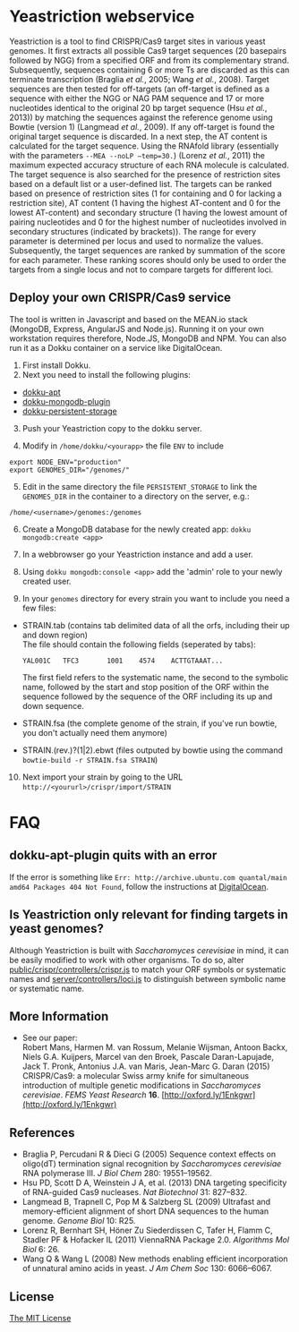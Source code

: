 # Yeastriction webservice
Yeastriction is a tool to find CRISPR/Cas9 target sites in various yeast genomes. It first extracts all possible Cas9 target sequences (20 basepairs followed by NGG) from a specified ORF and from its complementary strand. Subsequently, sequences containing 6 or more Ts are discarded as this can terminate transcription (Braglia *et al.*, 2005; Wang *et al.*, 2008). Target sequences are then tested for off-targets (an off-target is defined as a sequence with either the NGG or NAG PAM sequence and 17 or more nucleotides identical to the original 20 bp target sequence (Hsu *et al.*, 2013)) by matching the sequences against the reference genome using Bowtie (version 1) (Langmead *et al.*, 2009). If any off-target is found the original target sequence is discarded. In a next step, the AT content is calculated for the target sequence. Using the RNAfold library (essentially with the parameters `--MEA --noLP –temp=30.`) (Lorenz *et al.*, 2011) the maximum expected accuracy structure of each RNA molecule is calculated. The target sequence is also searched for the presence of restriction sites based on a default list or a user-defined list. The targets can be ranked based on presence of restriction sites (1 for containing and 0 for lacking a restriction site), AT content (1 having the highest AT-content and 0 for the lowest AT-content) and secondary structure (1 having the lowest amount of pairing nucleotides and 0 for the highest number of nucleotides involved in secondary structures (indicated by brackets)). The range for every parameter is determined per locus and used to normalize the values. Subsequently, the target sequences are ranked by summation of the score for each parameter. These ranking scores should only be used to order the targets from a single locus and not to compare targets for different loci.

## Deploy your own CRISPR/Cas9 service
The tool is written in Javascript and based on the MEAN.io stack (MongoDB, Express, AngularJS and Node.js). Running it on your own workstation requires therefore, Node.JS, MongoDB and NPM. You can also run it as a Dokku container on a service like DigitalOcean.

1. First install Dokku. 
2. Next you need to install the following plugins:
  + [dokku-apt](https://github.com/F4-Group/dokku-apt)
  + [dokku-mongodb-plugin](https://github.com/jeffutter/dokku-mongodb-plugin)
  + [dokku-persistent-storage](https://github.com/dyson/dokku-persistent-storage)

3. Push your Yeastriction copy to the dokku server. 

4. Modify in `/home/dokku/<yourapp>` the file `ENV` to include

  ```
  export NODE_ENV="production"
  export GENOMES_DIR="/genomes/"
  ```

5. Edit in the same directory the file `PERSISTENT_STORAGE` to link the `GENOMES_DIR` in the container to a directory on the server, e.g.:

  ```
  /home/<username>/genomes:/genomes
  ```

6. Create a MongoDB database for the newly created app: ```dokku mongodb:create <app>```

7. In a webbrowser go your Yeastriction instance and add a user.

8. Using `dokku mongodb:console <app>` add the 'admin' role to your newly created user.

9. In your `genomes` directory for every strain you want to include you need a few files:
  + STRAIN.tab (contains tab delimited data of all the orfs, including their up and down region)
  <br />The file should contain the following fields (seperated by tabs):
    
    ```
    YAL001C   TFC3       1001    4574    ACTTGTAAAT...
    ```
    
    The first field refers to the systematic name, the second to the symbolic name, followed by the start and stop position of the ORF within the sequence followed by the sequence of the ORF including its up and down sequence.
  + STRAIN.fsa (the complete genome of the strain, if you've run bowtie, you don't actually need them anymore)
  + STRAIN.(rev.)?(1|2).ebwt (files outputed by bowtie using the command `bowtie-build -r STRAIN.fsa STRAIN`)

10. Next import your strain by going to the URL `http://<yoururl>/crispr/import/STRAIN`

# FAQ

## dokku-apt-plugin quits with an error
If the error is something like `Err: http://archive.ubuntu.com quantal/main amd64 Packages 404 Not Found`, follow the instructions at [DigitalOcean](https://www.digitalocean.com/community/questions/ubunutu-dokku-docker-apt-get-update-issue).

## Is Yeastriction only relevant for finding targets in yeast genomes?
Although Yeastriction is built with *Saccharomyces cerevisiae* in mind, it can be easily modified to work with other organisms. To do so, alter [public/crispr/controllers/crispr.js](https://github.com/hillstub/Yeastriction/blob/master/public/crispr/controllers/crispr.js#L57) to match your ORF symbols or systematic names and [server/controllers/loci.js](https://github.com/hillstub/Yeastriction/blob/master/server/controllers/loci.js#L167) to distinguish between symbolic name or systematic name.

## More Information
  * See our paper: <br /> Robert Mans, Harmen M. van Rossum, Melanie Wijsman, Antoon Backx, Niels G.A. Kuijpers, Marcel van den Broek, Pascale Daran-Lapujade, Jack T. Pronk, Antonius J.A. van Maris, Jean-Marc G. Daran (2015) CRISPR/Cas9: a molecular Swiss army knife for simultaneous introduction of multiple genetic modifications in *Saccharomyces cerevisiae*. *FEMS Yeast Research* **16**. [http://oxford.ly/1Enkgwr](http://oxford.ly/1Enkgwr)

## References
  * Braglia P, Percudani R & Dieci G (2005) Sequence context effects on oligo(dT) termination signal recognition by *Saccharomyces cerevisiae* RNA polymerase III. *J Biol Chem* 280: 19551–19562.
  * Hsu PD, Scott D A, Weinstein J A, et al. (2013) DNA targeting specificity of RNA-guided Cas9 nucleases. *Nat Biotechnol* 31: 827–832.
  * Langmead B, Trapnell C, Pop M & Salzberg SL (2009) Ultrafast and memory-efficient alignment of short DNA sequences to the human genome. *Genome Biol* 10: R25.
  * Lorenz R, Bernhart SH, Höner Zu Siederdissen C, Tafer H, Flamm C, Stadler PF & Hofacker IL (2011) ViennaRNA Package 2.0. *Algorithms Mol Biol* 6: 26.
  * Wang Q & Wang L (2008) New methods enabling efficient incorporation of unnatural amino acids in yeast. *J Am Chem Soc* 130: 6066–6067.

## License
[The MIT License](http://opensource.org/licenses/MIT)
